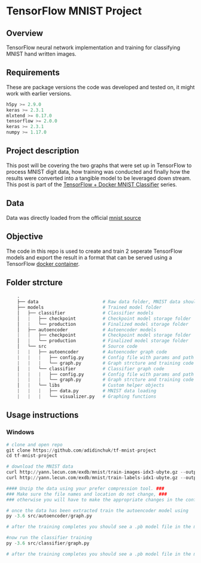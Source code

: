 # TensorFlow MNIST Project

## Overview
TensorFlow neural network implementation and training for classifying MNIST hand written images.

## Requirements
These are package versions the code was developed and tested on, it might work with earlier versions.
```python
h5py >= 2.9.0
keras >= 2.3.1
mlxtend >= 0.17.0
tensorflow >= 2.0.0
keras >= 2.3.1
numpy >= 1.17.0
```

## Project description
This post will be covering the two graphs that were set up in TensorFlow to process MNIST digit data, how training was conducted and finally how the results were converted into a tangible model to be leveraged down stream. This post is part of the [TensorFlow + Docker MNIST Classifier](http://theappliedarchitect.com/tensorflow-docker-mnist-classifier-project/) series.

## Data
Data was directly loaded from the official [mnist source](http://yann.lecun.com/exdb/mnist/)

## Objective
The code in this repo is used to create and train 2 seperate TensorFlow models and export the result in a format that can be served using a TensorFlow [docker container](https://www.tensorflow.org/tfx/serving/docker).

## Folder strcture
```python    
    .
    ├── data                        # Raw data folder, MNIST data should be extracted here
    ├── models                      # Trained model folder
    │   ├── classifier              # Classifier models
    │   |   ├── checkpoint          # Checkpoint model storage folder
    │   |   └── production          # Finalized model storage folder
    │   ├── autoencoder             # Autoencoder models
    |   |   ├── checkpoint          # Checkpoint model storage folder
    │   |   └── production          # Finalized model storage folder
    │   └── src                     # Source code
    |   |   ├── autoencoder         # Autoencoder graph code
    |   |   |   ├── config.py       # Config file with params and path info
    |   |   |   └── graph.py        # Graph strcture and training code
    │   |   └── classifier          # Classifier graph code
    |   |   |   ├── config.py       # Config file with params and path info
    |   |   |   └── graph.py        # Graph strcture and training code
    │   |   └── libs                # Custom helper objects
    |   |   |   ├── data.py         # MNIST data loading 
    |   |   |   └── visualizer.py   # Graphing functions
```

## Usage instructions

### Windows
```python  
# clone and open repo
git clone https://github.com/adidinchuk/tf-mnist-project
cd tf-mnist-project

# download the MNIST data
curl http://yann.lecun.com/exdb/mnist/train-images-idx3-ubyte.gz --output data/train-images-idx3-ubyte.gz
curl http://yann.lecun.com/exdb/mnist/train-labels-idx1-ubyte.gz --output data/train-labels-idx1-ubyte.gz

#### Unzip the data using your prefer compression tool. ###
### Make sure the file names and location do not change, ###
### otherwise you will have to make the appropriate changes in the config files ####

# once the data has been extracted train the autoencoder model using
py -3.6 src/autoencoder/graph.py

# after the training completes you should see a .pb model file in the models/autoencoder/production folder

#now run the classifier training
py -3.6 src/classifier/graph.py

# after the training completes you should see a .pb model file in the models/classifier/production folder
```
